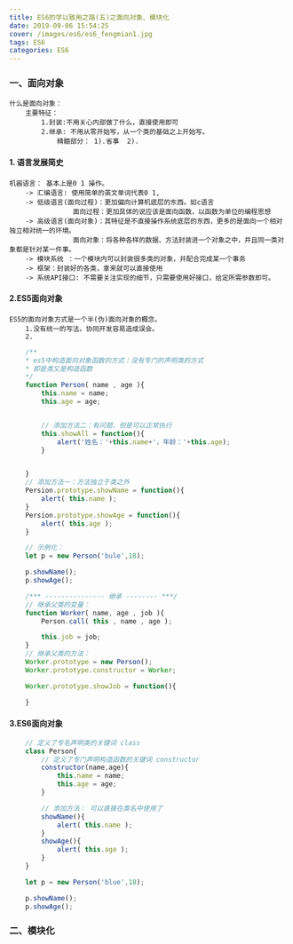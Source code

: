 ```yaml
---
title: ES6的学以致用之路(五)之面向对象、模块化
date: 2019-09-06 15:54:25
cover: /images/es6/es6_fengmian1.jpg
tags: ES6
categories: ES6
---
```


### 一、面向对象

    什么是面向对象：
        主要特征： 
            1.封装:不用关心内部做了什么，直接使用即可
            2.继承: 不用从零开始写，从一个类的基础之上开始写。
                精髓部分： 1).省事  2).

#### 1. 语言发展简史
    机器语言： 基本上是0 1 操作。
        -> 汇编语言: 使用简单的英文单词代表0 1,
        -> 低级语言(面向过程)：更加偏向计算机底层的东西。如c语言
                    面向过程：更加具体的说应该是面向函数，以函数为单位的编程思想
        -> 高级语言(面向对象)：其特征是不直接操作系统底层的东西，更多的是面向一个相对独立相对统一的环境。
                    面向对象：将各种各样的数据、方法封装进一个对象之中，并且同一类对象都是针对某一件事。
        -> 模块系统 ：一个模块内可以封装很多类的对象，并配合完成某一个事务
        -> 框架：封装好的各类，拿来就可以直接使用
        -> 系统API接口: 不需要关注实现的细节，只需要使用好接口，给定所需参数即可。



#### 2.ES5面向对象

    ES5的面向对象方式是一个半(伪)面向对象的概念。
        1.没有统一的写法。协同开发容易造成误会。
        2.

```javascript
    /**
    * es5中构造面向对象函数的方式：没有专门的声明类的方式
    * 即是类又是构造函数
    */ 
    function Person( name , age ){
        this.name = name;
        this.age = age;


        // 添加方法二：有问题，但是可以正常执行
        this.showAll = function(){
            alert('姓名：'+this.name+'，年龄：'+this.age);
        }


    }
    // 添加方法一：方法独立于类之外
    Persion.prototype.showName = function(){
        alert( this.name );
    }
    Persion.prototype.showAge = function(){
        alert( this.age );
    }

    // 示例化：
    let p = new Person('bule',18);

    p.showName();
    p.showAge();

    /*** --------------- 继承 -------- ***/
    // 继承父类的变量：
    function Worker( name, age , job ){
        Person.call( this , name , age );

        this.job = job;
    } 
    // 继承父类的方法：
    Worker.prototype = new Person();
    Worker.prototype.constructor = Worker;

    Worker.prototype.showJob = function(){

    }

```

#### 3.ES6面向对象

```javascript
    // 定义了专名声明类的关键词 class
    class Person{
        // 定义了专门声明构造函数的关键词 constructor
        constructor(name,age){
            this.name = name;
            this.age = age;
        }

        // 添加方法： 可以直接在类名中使用了
        showName(){
            alert( this.name );
        }
        showAge(){
            alert( this.age );
        }
    }

    let p = new Person('blue',18);

    p.showName();
    p.showAge();

```

### 二、模块化
